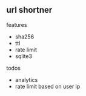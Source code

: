 ## url shortner

features

- sha256
- ttl
- rate limit
- sqlite3


todos
- analytics
- rate limit based on user ip